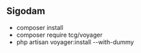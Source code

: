 ## Sigodam
- composer install
- composer require tcg/voyager
- php artisan voyager:install --with-dummy